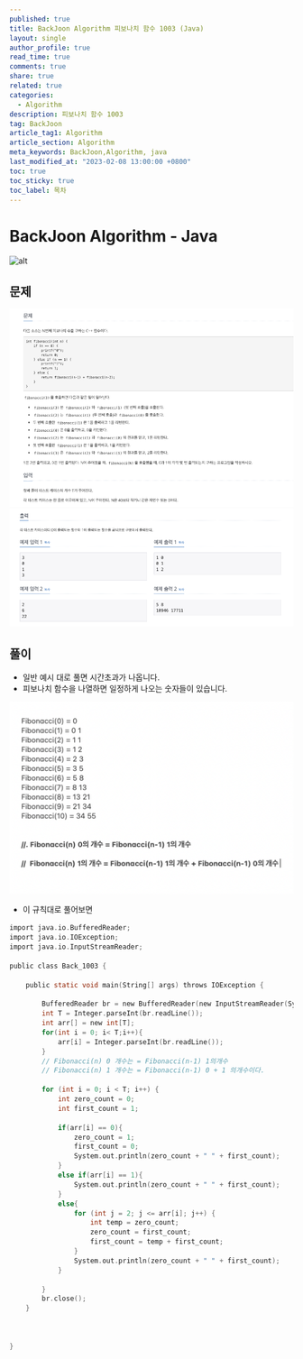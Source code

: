 ```yaml
---
published: true
title: BackJoon Algorithm 피보나치 함수 1003 (Java)
layout: single
author_profile: true
read_time: true
comments: true
share: true
related: true
categories:
  - Algorithm
description: 피보나치 함수 1003
tag: BackJoon
article_tag1: Algorithm
article_section: Algorithm
meta_keywords: BackJoon,Algorithm, java
last_modified_at: "2023-02-08 13:00:00 +0800"
toc: true
toc_sticky: true
toc_label: 목차
---
```


# BackJoon Algorithm - Java

![alt](https://d2gd6pc034wcta.cloudfront.net/images/logo@2x.png)

## 문제

![alt](/assets/images/post/Algorithm/1003_2.png)
![alt](/assets/images/post/Algorithm/1003_1.png)

## 풀이

- 일반 예시 대로 풀면 시간초과가 나옵니다.
- 피보나치 함수을 나열하면 일정하게 나오는 숫자들이 있습니다.

![alt](/assets/images/post/Algorithm/1003_3.png)

- 이 규칙대로 풀어보면

```c
import java.io.BufferedReader;
import java.io.IOException;
import java.io.InputStreamReader;

public class Back_1003 {

    public static void main(String[] args) throws IOException {

        BufferedReader br = new BufferedReader(new InputStreamReader(System.in));
        int T = Integer.parseInt(br.readLine());
        int arr[] = new int[T];
        for(int i = 0; i< T;i++){
            arr[i] = Integer.parseInt(br.readLine());
        }
        // Fibonacci(n) 0 개수는 = Fibonacci(n-1) 1의개수
        // Fibonacci(n) 1 개수는 = Fibonacci(n-1) 0 + 1 의개수이다.

        for (int i = 0; i < T; i++) {
            int zero_count = 0;
            int first_count = 1;

            if(arr[i] == 0){
                zero_count = 1;
                first_count = 0;
                System.out.println(zero_count + " " + first_count);
            }
            else if(arr[i] == 1){
                System.out.println(zero_count + " " + first_count);
            }
            else{
                for (int j = 2; j <= arr[i]; j++) {
                    int temp = zero_count;
                    zero_count = first_count;
                    first_count = temp + first_count;
                }
                System.out.println(zero_count + " " + first_count);
            }

        }
        br.close();
    }



}

```
